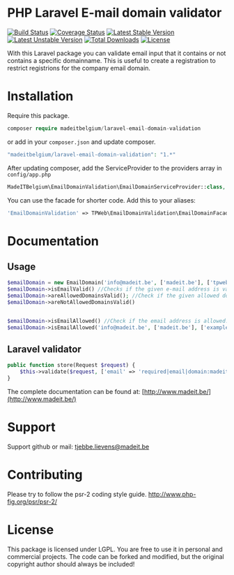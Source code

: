 # PHP Laravel E-mail domain validator

[![Build Status](https://travis-ci.org/madeITBelgium/Laravel-Email-Domain-Validation.svg?branch=master)](https://travis-ci.org/madeITBelgium/Laravel-Email-Domain-Validation)
[![Coverage Status](https://coveralls.io/repos/github/madeITBelgium/Laravel-Email-Domain-Validation/badge.svg?branch=master)](https://coveralls.io/github/madeITBelgium/Laravel-Email-Domain-Validation?branch=master)
[![Latest Stable Version](https://poser.pugx.org/madeITBelgium/Laravel-Email-Domain-Validation/v/stable.svg)](https://packagist.org/packages/madeITBelgium/Laravel-Email-Domain-Validation)
[![Latest Unstable Version](https://poser.pugx.org/madeITBelgium/Laravel-Email-Domain-Validation/v/unstable.svg)](https://packagist.org/packages/madeITBelgium/Laravel-Email-Domain-Validation)
[![Total Downloads](https://poser.pugx.org/madeITBelgium/Laravel-Email-Domain-Validation/d/total.svg)](https://packagist.org/packages/madeITBelgium/Laravel-Email-Domain-Validation)
[![License](https://poser.pugx.org/madeITBelgium/Laravel-Email-Domain-Validation/license.svg)](https://packagist.org/packages/madeITBelgium/Laravel-Email-Domain-Validation)

With this Laravel package you can validate email input that it contains or not contains a specific domainname. This is useful to create a registration to restrict registrions for the company email domain.

# Installation

Require this package.
```php
composer require madeitbelgium/laravel-email-domain-validation
```

or add in your `composer.json` and update composer.

```php
"madeitbelgium/laravel-email-domain-validation": "1.*"
```

After updating composer, add the ServiceProvider to the providers array in `config/app.php`

```php
MadeITBelgium\EmailDomainValidation\EmailDomainServiceProvider::class,
```

You can use the facade for shorter code. Add this to your aliases:

```php
'EmailDomainValidation' => TPWeb\EmailDomainValidation\EmailDomainFacade::class,
```

# Documentation

## Usage

```php
$emailDomain = new EmailDomain('info@madeit.be', ['madeit.be'], ['tpweb.org']);
$emailDomain->isEmailValid() //Checks if the given e-mail address is valid
$emailDomain->areAllowedDomainsValid(); //Check if the given allowed domains are valid
$emailDomain->areNotAllowedDomainsValid()


$emailDomain->isEmailAllowed() //Check if the email address is allowed.
$emailDomain->isEmailAllowed('info@madeit.be', ['madeit.be'], ['example.com']));
```

## Laravel validator

```php
public function store(Request $request) {
    $this->validate($request, ['email' => 'required|email|domain:madeit.be,hotmail.com|domainnot:gmail.com,yahoo.com']);
}
```

The complete documentation can be found at: [http://www.madeit.be/](http://www.madeit.be/)

# Support

Support github or mail: tjebbe.lievens@madeit.be

# Contributing

Please try to follow the psr-2 coding style guide. http://www.php-fig.org/psr/psr-2/

# License

This package is licensed under LGPL. You are free to use it in personal and commercial projects. The code can be forked and modified, but the original copyright author should always be included!
